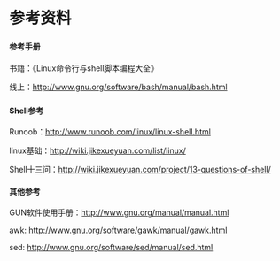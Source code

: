 # 参考资料

###  

#### 参考手册

书籍：《Linux命令行与shell脚本编程大全》

线上：http://www.gnu.org/software/bash/manual/bash.html

### 

#### Shell参考

Runoob：http://www.runoob.com/linux/linux-shell.html

linux基础：http://wiki.jikexueyuan.com/list/linux/

Shell十三问：http://wiki.jikexueyuan.com/project/13-questions-of-shell/


#### 其他参考

GUN软件使用手册：http://www.gnu.org/manual/manual.html

awk: http://www.gnu.org/software/gawk/manual/gawk.html

sed: http://www.gnu.org/software/sed/manual/sed.html

